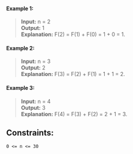 #### Example 1:

> **Input:** n = 2  
> **Output:** 1  
> **Explanation:** F(2) = F(1) + F(0) = 1 + 0 = 1.

#### Example 2:

> **Input:** n = 3  
> **Output:** 2  
> **Explanation:** F(3) = F(2) + F(1) = 1 + 1 = 2.

#### Example 3:

> **Input:** n = 4  
> **Output:** 3  
> **Explanation:** F(4) = F(3) + F(2) = 2 + 1 = 3.

## Constraints:

```
0 <= n <= 30
```
